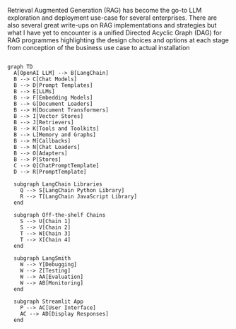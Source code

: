 Retrieval Augmented Generation (RAG) has become the go-to LLM exploration and deployment use-case for several enterprises. There are also several great write-ups on RAG implementations and strategies but what I have yet to encounter is a unified Directed Acyclic Graph (DAG) for RAG programmes highlighting the design choices and options at each stage from conception of the business use case to actual installation 

```mermaid

graph TD
  A[OpenAI LLM] --> B[LangChain]
  B --> C[Chat Models]
  B --> D[Prompt Templates]
  B --> E[LLMs]
  B --> F[Embedding Models]
  B --> G[Document Loaders]
  B --> H[Document Transformers]
  B --> I[Vector Stores]
  B --> J[Retrievers]
  B --> K[Tools and Toolkits]
  B --> L[Memory and Graphs]
  B --> M[Callbacks]
  B --> N[Chat Loaders]
  B --> O[Adapters]
  B --> P[Stores]
  C --> Q[ChatPromptTemplate]
  D --> R[PromptTemplate]

  subgraph LangChain Libraries
    Q --> S[LangChain Python Library]
    R --> T[LangChain JavaScript Library]
  end

  subgraph Off-the-shelf Chains
    S --> U[Chain 1]
    S --> V[Chain 2]
    T --> W[Chain 3]
    T --> X[Chain 4]
  end

  subgraph LangSmith
    W --> Y[Debugging]
    W --> Z[Testing]
    W --> AA[Evaluation]
    W --> AB[Monitoring]
  end

  subgraph Streamlit App
    P --> AC[User Interface]
    AC --> AD[Display Responses]
  end

  ```